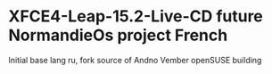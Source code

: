 # XFCE4-Leap-15.2-Live-CD future NormandieOs project French
Initial base lang ru, fork source of Andno Vember openSUSE building
